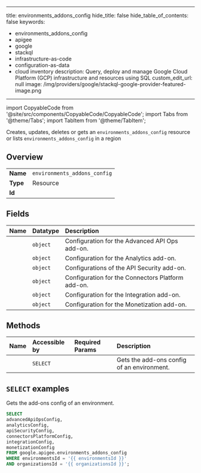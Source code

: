 
---
title: environments_addons_config
hide_title: false
hide_table_of_contents: false
keywords:
  - environments_addons_config
  - apigee
  - google
  - stackql
  - infrastructure-as-code
  - configuration-as-data
  - cloud inventory
description: Query, deploy and manage Google Cloud Platform (GCP) infrastructure and resources using SQL
custom_edit_url: null
image: /img/providers/google/stackql-google-provider-featured-image.png
---

import CopyableCode from '@site/src/components/CopyableCode/CopyableCode';
import Tabs from '@theme/Tabs';
import TabItem from '@theme/TabItem';

Creates, updates, deletes or gets an <code>environments_addons_config</code> resource or lists <code>environments_addons_config</code> in a region

## Overview
<table><tbody>
<tr><td><b>Name</b></td><td><code>environments_addons_config</code></td></tr>
<tr><td><b>Type</b></td><td>Resource</td></tr>
<tr><td><b>Id</b></td><td><CopyableCode code="google.apigee.environments_addons_config" /></td></tr>
</tbody></table>

## Fields
| Name | Datatype | Description |
|:-----|:---------|:------------|
| <CopyableCode code="advancedApiOpsConfig" /> | `object` | Configuration for the Advanced API Ops add-on. |
| <CopyableCode code="analyticsConfig" /> | `object` | Configuration for the Analytics add-on. |
| <CopyableCode code="apiSecurityConfig" /> | `object` | Configurations of the API Security add-on. |
| <CopyableCode code="connectorsPlatformConfig" /> | `object` | Configuration for the Connectors Platform add-on. |
| <CopyableCode code="integrationConfig" /> | `object` | Configuration for the Integration add-on. |
| <CopyableCode code="monetizationConfig" /> | `object` | Configuration for the Monetization add-on. |

## Methods
| Name | Accessible by | Required Params | Description |
|:-----|:--------------|:----------------|:------------|
| <CopyableCode code="organizations_environments_get_addons_config" /> | `SELECT` | <CopyableCode code="environmentsId, organizationsId" /> | Gets the add-ons config of an environment. |

## `SELECT` examples

Gets the add-ons config of an environment.

```sql
SELECT
advancedApiOpsConfig,
analyticsConfig,
apiSecurityConfig,
connectorsPlatformConfig,
integrationConfig,
monetizationConfig
FROM google.apigee.environments_addons_config
WHERE environmentsId = '{{ environmentsId }}'
AND organizationsId = '{{ organizationsId }}'; 
```
